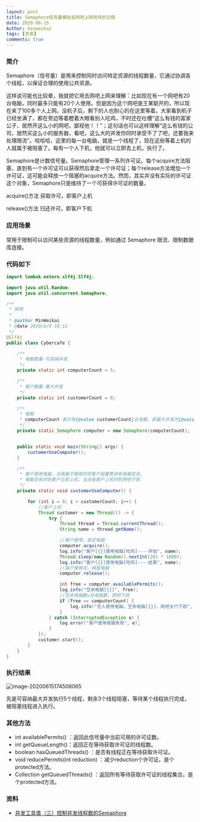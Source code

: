 ```yaml
---
layout: post
title: Semaphore信号量模拟去网吧上网吃鸡的过程
date: 2020-06-15
Author: minweikai
tags: [并发]
comments: true
---
```


### 简介

Semaphore（信号量）是用来控制同时访问特定资源的线程数量，它通过协调各个线程，以保证合理的使用公共资源。

这样说可能也比较晕，我就把它用去网吧上网来理解：比如现在有一个网吧有20台电脑，同时最多只能有20个人使用。但是因为这个网吧是王某聪开的，所以现在来了100多个人上网。没机子后，剩下的人也耐心的在这里等着。大家看到机子已经坐满了，都在旁边等着瞪着大眼看别人吃鸡，不时还在吐槽“这么有钱的富家公子，居然开这么小的网吧，鄙视他！！”；这句话也可以这样理解“这么有钱的公司，居然买这么小的服务器，看吧，这么大的并发你同时承受不了了吧，还要我来处理限流”。哈哈哈，这里的每一台电脑，就是一个线程了，现在这些等着上机的人就属于被阻塞了。每有一个人下机，他就可以立即去上机，执行了。

Semaphore是计数信号量。Semaphore管理一系列许可证。每个acquire方法阻塞，直到有一个许可证可以获得然后拿走一个许可证；每个release方法增加一个许可证，这可能会释放一个阻塞的acquire方法。然而，其实并没有实际的许可证这个对象，Semaphore只是维持了一个可获得许可证的数量。

acquire()方法 获取许可，即客户上机

release()方法 归还许可，即客户下机

### 应用场景

常用于限制可以访问某些资源的线程数量，例如通过 Semaphore 限流、限制数据库连接。

### 代码如下

```java
import lombok.extern.slf4j.Slf4j;

import java.util.Random;
import java.util.concurrent.Semaphore;

/**
 * 网吧
 *
 * @author MinWeikai
 * @date 2020/6/9 18:13
 */
@Slf4j
public class Cybercafe {

	/**
	 * 电脑数量-可容纳并发
	 */
	private static int computerCount = 5;

	/**
	 * 客户数量-最大并发
	 */
	private static int customerCount = 8;

	/**
	 * 电脑
	 * computerCount 表示有{@value customerCount}台电脑，即最大并发为{@value customerCount}
	 */
	private static Semaphore computer = new Semaphore(computerCount);


	public static void main(String[] args) {
		customerUseComputer();
	}

	/**
	 * 客户使用电脑，当电脑不够用时则客户阻塞等待有电脑空余，
	 * 电脑空余时则客户立即上机。当没有客户上机时则网吧下班
	 */
	private static void customerUseComputer() {

		for (int i = 0; i < customerCount; i++) {
			//客户上机
			Thread customer = new Thread(() -> {
				try {
					Thread thread = Thread.currentThread();
					String name = thread.getName();

					//客户使用，锁定电脑
					computer.acquire();
					log.info("客户[{}]使用电脑[吃鸡]----开始", name);
					Thread.sleep(new Random().nextInt(20) * 1000);
					log.info("客户[{}]使用电脑[吃鸡]----结束", name);
					//客户使用完，释放电脑
					computer.release();

					int free = computer.availablePermits();
					log.info("空余电脑[{}]", free);
					//空余电脑数=总电脑数，网吧下班
					if (free == computerCount) {
						log.info("无人使用电脑，空余电脑[{}]，网吧关门下班", free);
					}
				} catch (InterruptedException e) {
					log.error("客户使用电脑失败", e);
				}
			});
			customer.start();
		}
	}
}

```

### 执行结果

![image-20200615174508065](http://qn.minwk.top/img/image-20200615174508065.png)

先是可容纳最大并发执行5个线程，剩余3个线程阻塞，等待某个线程执行完成，被阻塞线程进入执行。

### 其他方法

- int availablePermits() ：返回此信号量中当前可用的许可证数。
- int getQueueLength()：返回正在等待获取许可证的线程数。
- boolean hasQueuedThreads() ：是否有线程正在等待获取许可证。
- void reducePermits(int reduction) ：减少reduction个许可证。是个protected方法。
- Collection getQueuedThreads() ：返回所有等待获取许可证的线程集合。是个protected方法。

### 资料

- [并发工具类（三）控制并发线程数的Semaphore](http://ifeve.com/concurrency-semaphore/#more-14753)

